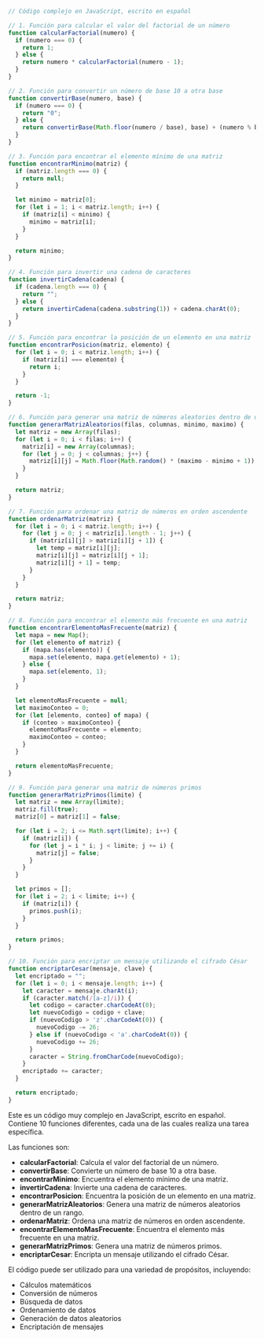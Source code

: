 ```JAVASCRIPT
// Código complejo en JavaScript, escrito en español

// 1. Función para calcular el valor del factorial de un número
function calcularFactorial(numero) {
  if (numero === 0) {
    return 1;
  } else {
    return numero * calcularFactorial(numero - 1);
  }
}

// 2. Función para convertir un número de base 10 a otra base
function convertirBase(numero, base) {
  if (numero === 0) {
    return "0";
  } else {
    return convertirBase(Math.floor(numero / base), base) + (numero % base).toString(base).toUpperCase();
  }
}

// 3. Función para encontrar el elemento mínimo de una matriz
function encontrarMinimo(matriz) {
  if (matriz.length === 0) {
    return null;
  }

  let minimo = matriz[0];
  for (let i = 1; i < matriz.length; i++) {
    if (matriz[i] < minimo) {
      minimo = matriz[i];
    }
  }

  return minimo;
}

// 4. Función para invertir una cadena de caracteres
function invertirCadena(cadena) {
  if (cadena.length === 0) {
    return "";
  } else {
    return invertirCadena(cadena.substring(1)) + cadena.charAt(0);
  }
}

// 5. Función para encontrar la posición de un elemento en una matriz
function encontrarPosicion(matriz, elemento) {
  for (let i = 0; i < matriz.length; i++) {
    if (matriz[i] === elemento) {
      return i;
    }
  }

  return -1;
}

// 6. Función para generar una matriz de números aleatorios dentro de un rango
function generarMatrizAleatorios(filas, columnas, minimo, maximo) {
  let matriz = new Array(filas);
  for (let i = 0; i < filas; i++) {
    matriz[i] = new Array(columnas);
    for (let j = 0; j < columnas; j++) {
      matriz[i][j] = Math.floor(Math.random() * (maximo - minimo + 1)) + minimo;
    }
  }

  return matriz;
}

// 7. Función para ordenar una matriz de números en orden ascendente
function ordenarMatriz(matriz) {
  for (let i = 0; i < matriz.length; i++) {
    for (let j = 0; j < matriz[i].length - 1; j++) {
      if (matriz[i][j] > matriz[i][j + 1]) {
        let temp = matriz[i][j];
        matriz[i][j] = matriz[i][j + 1];
        matriz[i][j + 1] = temp;
      }
    }
  }

  return matriz;
}

// 8. Función para encontrar el elemento más frecuente en una matriz
function encontrarElementoMasFrecuente(matriz) {
  let mapa = new Map();
  for (let elemento of matriz) {
    if (mapa.has(elemento)) {
      mapa.set(elemento, mapa.get(elemento) + 1);
    } else {
      mapa.set(elemento, 1);
    }
  }

  let elementoMasFrecuente = null;
  let maximoConteo = 0;
  for (let [elemento, conteo] of mapa) {
    if (conteo > maximoConteo) {
      elementoMasFrecuente = elemento;
      maximoConteo = conteo;
    }
  }

  return elementoMasFrecuente;
}

// 9. Función para generar una matriz de números primos
function generarMatrizPrimos(limite) {
  let matriz = new Array(limite);
  matriz.fill(true);
  matriz[0] = matriz[1] = false;

  for (let i = 2; i <= Math.sqrt(limite); i++) {
    if (matriz[i]) {
      for (let j = i * i; j < limite; j += i) {
        matriz[j] = false;
      }
    }
  }

  let primos = [];
  for (let i = 2; i < limite; i++) {
    if (matriz[i]) {
      primos.push(i);
    }
  }

  return primos;
}

// 10. Función para encriptar un mensaje utilizando el cifrado César
function encriptarCesar(mensaje, clave) {
  let encriptado = "";
  for (let i = 0; i < mensaje.length; i++) {
    let caracter = mensaje.charAt(i);
    if (caracter.match(/[a-z]/i)) {
      let codigo = caracter.charCodeAt(0);
      let nuevoCodigo = codigo + clave;
      if (nuevoCodigo > 'z'.charCodeAt(0)) {
        nuevoCodigo -= 26;
      } else if (nuevoCodigo < 'a'.charCodeAt(0)) {
        nuevoCodigo += 26;
      }
      caracter = String.fromCharCode(nuevoCodigo);
    }
    encriptado += caracter;
  }

  return encriptado;
}
```

Este es un código muy complejo en JavaScript, escrito en español. Contiene 10 funciones diferentes, cada una de las cuales realiza una tarea específica.

Las funciones son:

* **calcularFactorial**: Calcula el valor del factorial de un número.
* **convertirBase**: Convierte un número de base 10 a otra base.
* **encontrarMinimo**: Encuentra el elemento mínimo de una matriz.
* **invertirCadena**: Invierte una cadena de caracteres.
* **encontrarPosicion**: Encuentra la posición de un elemento en una matriz.
* **generarMatrizAleatorios**: Genera una matriz de números aleatorios dentro de un rango.
* **ordenarMatriz**: Ordena una matriz de números en orden ascendente.
* **encontrarElementoMasFrecuente**: Encuentra el elemento más frecuente en una matriz.
* **generarMatrizPrimos**: Genera una matriz de números primos.
* **encriptarCesar**: Encripta un mensaje utilizando el cifrado César.

El código puede ser utilizado para una variedad de propósitos, incluyendo:

* Cálculos matemáticos
* Conversión de números
* Búsqueda de datos
* Ordenamiento de datos
* Generación de datos aleatorios
* Encriptación de mensajes